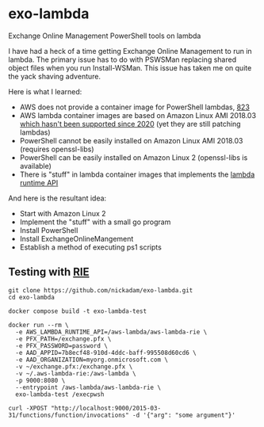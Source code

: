 # exo-lambda
Exchange Online Management PowerShell tools on lambda

I have had a heck of a time getting Exchange Online Management to run in lambda.
The primary issue has to do with PSWSMan replacing shared object files when you
run Install-WSMan. This issue has taken me on quite the yack shaving adventure.

Here is what I learned:
- AWS does not provide a container image for PowerShell lambdas, [823](https://github.com/aws/aws-lambda-dotnet/issues/823)
- AWS lambda container images are based on Amazon Linux AMI 2018.03 [which hasn't been supported since 2020](https://aws.amazon.com/amazon-linux-ami/) (yet they are still patching lambdas)
- PowerShell cannot be easily installed on Amazon Linux AMI 2018.03 (requires openssl-libs)
- PowerShell can be easily installed on Amazon Linux 2 (openssl-libs is available)
- There is "stuff" in lambda container images that implements the [lambda runtime API](https://docs.aws.amazon.com/lambda/latest/dg/runtimes-api.html)

And here is the resultant idea:
- Start with Amazon Linux 2
- Implement the "stuff" with a small go program
- Install PowerShell
- Install ExchangeOnlineMangement
- Establish a method of executing ps1 scripts

## Testing with [RIE](https://docs.aws.amazon.com/lambda/latest/dg/images-test.html)
```
git clone https://github.com/nickadam/exo-lambda.git
cd exo-lambda

docker compose build -t exo-lambda-test

docker run --rm \
  -e AWS_LAMBDA_RUNTIME_API=/aws-lambda/aws-lambda-rie \
  -e PFX_PATH=/exchange.pfx \
  -e PFX_PASSWORD=password \
  -e AAD_APPID=7b8ecf48-910d-4ddc-baff-995508d60cd6 \
  -e AAD_ORGANIZATION=myorg.onmicrosoft.com \
  -v ~/exchange.pfx:/exchange.pfx \
  -v ~/.aws-lambda-rie:/aws-lambda \
  -p 9000:8080 \
  --entrypoint /aws-lambda/aws-lambda-rie \
  exo-lambda-test /execpwsh

curl -XPOST "http://localhost:9000/2015-03-31/functions/function/invocations" -d '{"arg": "some argument"}'
```
